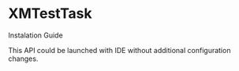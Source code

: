 # XMTestTask

Instalation Guide

This API could be launched with IDE without additional configuration changes.
